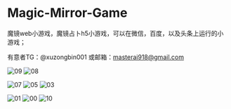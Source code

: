 # Magic-Mirror-Game
魔镜web小游戏，魔镜占卜h5小游戏，可以在微信，百度，以及头条上运行的小游戏；

有意者TG：@xuzongbin001 或邮箱：masterai918@gmail.com


![09](https://github.com/user-attachments/assets/9703a269-522f-4a40-bc98-d0f5d14684d9)
![08](https://github.com/user-attachments/assets/e655fb7b-6ded-45a5-be51-c20a6d4ee043)



![07](https://github.com/user-attachments/assets/0244393b-0894-485e-94d4-1acaad1cc44b)
![05](https://github.com/user-attachments/assets/dc518447-0bb5-4d27-b671-f06d720ccc84)
![03](https://github.com/user-attachments/assets/81f452bb-050b-4f15-ad2d-b8e28867273a)

![01](https://github.com/user-attachments/assets/c8d569e7-cfce-4a6e-be8d-546e0c5b821b)
![00](https://github.com/user-attachments/assets/0e25ec26-315b-4355-a9cd-62336191400e)
![10](https://github.com/user-attachments/assets/d399a977-02bc-4af5-bd2a-348a0275dc25)
